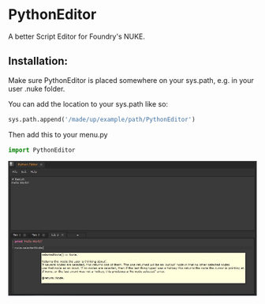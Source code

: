 # PythonEditor
A better Script Editor for Foundry's NUKE.

## Installation:
Make sure PythonEditor is placed somewhere on your sys.path, e.g. in your user .nuke folder.

You can add the location to your sys.path like so:
```python
sys.path.append('/made/up/example/path/PythonEditor')
```

Then add this to your menu.py
```python
import PythonEditor
```

![ScreenShot](/media/PythonEditorScreenshot.jpg)
